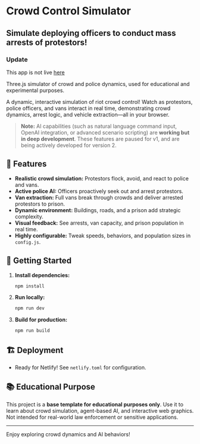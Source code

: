 # Crowd Control Simulator

## Simulate deploying officers to conduct mass arrests of protestors!

### Update

This app is not live [here](https://crowdcontrolsim.netlify.app/)

Three.js simulator of crowd and police dynamics, used for educational and experimental purposes. 

A dynamic, interactive simulation of riot crowd control! Watch as protestors, police officers, and vans interact in real time, demonstrating crowd dynamics, arrest logic, and vehicle extraction—all in your browser.

> **Note:** AI capabilities (such as natural language command input, OpenAI integration, or advanced scenario scripting) are **working but in deep development**. These features are paused for v1, and are being actively developed for version 2.

## 🚨 Features
- **Realistic crowd simulation:** Protestors flock, avoid, and react to police and vans.
- **Active police AI:** Officers proactively seek out and arrest protestors.
- **Van extraction:** Full vans break through crowds and deliver arrested protestors to prison.
- **Dynamic environment:** Buildings, roads, and a prison add strategic complexity.
- **Visual feedback:** See arrests, van capacity, and prison population in real time.
- **Highly configurable:** Tweak speeds, behaviors, and population sizes in `config.js`.

## 🚀 Getting Started

1. **Install dependencies:**
   ```bash
   npm install
   ```
2. **Run locally:**
   ```bash
   npm run dev
   ```
3. **Build for production:**
   ```bash
   npm run build
   ```

## 🏗️ Deployment
- Ready for Netlify! See `netlify.toml` for configuration.

## 📚 Educational Purpose
This project is a **base template for educational purposes only**. Use it to learn about crowd simulation, agent-based AI, and interactive web graphics. Not intended for real-world law enforcement or sensitive applications.

---

Enjoy exploring crowd dynamics and AI behaviors! 
